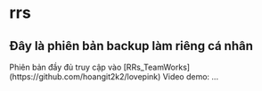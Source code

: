 # rrs
<h2>Đây là phiên bản backup làm riêng cá nhân</h2>
Phiên bản đầy đủ truy cập vào [RRs_TeamWorks](https://github.com/hoangit2k2/lovepink)
Video demo: ...
